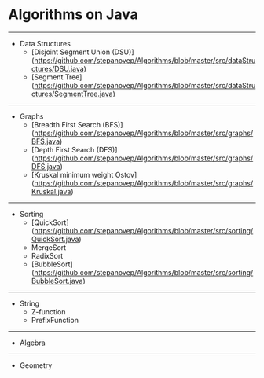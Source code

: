# Algorithms on Java
***

- Data Structures
  - [Disjoint Segment Union (DSU)] (https://github.com/stepanovep/Algorithms/blob/master/src/dataStructures/DSU.java)
  - [Segment Tree] (https://github.com/stepanovep/Algorithms/blob/master/src/dataStructures/SegmentTree.java)

*** 
- Graphs
  - [Breadth First Search (BFS)] (https://github.com/stepanovep/Algorithms/blob/master/src/graphs/BFS.java)
  - [Depth First Search (DFS)] (https://github.com/stepanovep/Algorithms/blob/master/src/graphs/DFS.java)
  - [Kruskal minimum weight Ostov] (https://github.com/stepanovep/Algorithms/blob/master/src/graphs/Kruskal.java)

***
- Sorting
  - [QuickSort] (https://github.com/stepanovep/Algorithms/blob/master/src/sorting/QuickSort.java)
  - MergeSort
  - RadixSort
  - [BubbleSort] (https://github.com/stepanovep/Algorithms/blob/master/src/sorting/BubbleSort.java)

***
- String
  - Z-function
  - PrefixFunction

***
- Algebra

***
- Geometry
